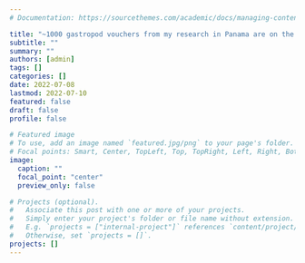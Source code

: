 ```yaml
---
# Documentation: https://sourcethemes.com/academic/docs/managing-content/

title: "~1000 gastropod vouchers from my research in Panama are on the way to the Smithsonian National Museum of Natural History!"
subtitle: ""
summary: ""
authors: [admin]
tags: []
categories: []
date: 2022-07-08
lastmod: 2022-07-10
featured: false
draft: false
profile: false

# Featured image
# To use, add an image named `featured.jpg/png` to your page's folder.
# Focal points: Smart, Center, TopLeft, Top, TopRight, Left, Right, BottomLeft, Bottom, BottomRight.
image:
  caption: ""
  focal_point: "center"
  preview_only: false

# Projects (optional).
#   Associate this post with one or more of your projects.
#   Simply enter your project's folder or file name without extension.
#   E.g. `projects = ["internal-project"]` references `content/project/deep-learning/index.md`.
#   Otherwise, set `projects = []`.
projects: []
---
```

